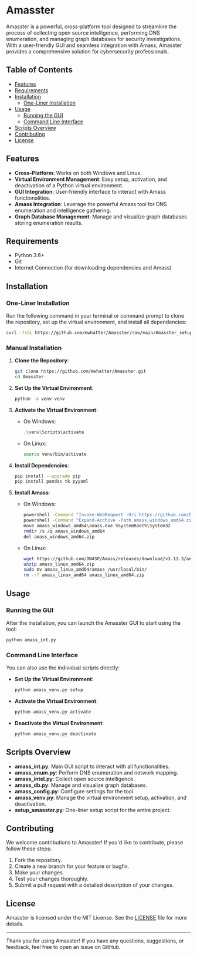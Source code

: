 # Amasster 

Amasster is a powerful, cross-platform tool designed to streamline the process of collecting open source intelligence, performing DNS enumeration, and managing graph databases for security investigations. With a user-friendly GUI and seamless integration with Amass, Amasster provides a comprehensive solution for cybersecurity professionals.

## Table of Contents

- [Features](#features)
- [Requirements](#requirements)
- [Installation](#installation)
  - [One-Liner Installation](#one-liner-installation)
- [Usage](#usage)
  - [Running the GUI](#running-the-gui)
  - [Command Line Interface](#command-line-interface)
- [Scripts Overview](#scripts-overview)
- [Contributing](#contributing)
- [License](#license)

## Features

- **Cross-Platform**: Works on both Windows and Linux.
- **Virtual Environment Management**: Easy setup, activation, and deactivation of a Python virtual environment.
- **GUI Integration**: User-friendly interface to interact with Amass functionalities.
- **Amass Integration**: Leverage the powerful Amass tool for DNS enumeration and intelligence gathering.
- **Graph Database Management**: Manage and visualize graph databases storing enumeration results.

## Requirements

- Python 3.6+
- Git
- Internet Connection (for downloading dependencies and Amass)

## Installation

### One-Liner Installation

Run the following command in your terminal or command prompt to clone the repository, set up the virtual environment, and install all dependencies:

```sh
curl -fsSL https://github.com/mwhatter/Amasster/raw/main/Amasster_setup.py -o Amasster_setup.py && python Amasster_setup.py
```

### Manual Installation

1. **Clone the Repository**:
    ```sh
    git clone https://github.com/mwhatter/Amasster.git
    cd Amasster
    ```

2. **Set Up the Virtual Environment**:
    ```sh
    python -m venv venv
    ```

3. **Activate the Virtual Environment**:
    - On Windows:
        ```sh
        .\venv\Scripts\activate
        ```
    - On Linux:
        ```sh
        source venv/bin/activate
        ```

4. **Install Dependencies**:
    ```sh
    pip install --upgrade pip
    pip install pandas tk pyyaml
    ```

5. **Install Amass**:
    - On Windows:
        ```sh
        powershell -Command "Invoke-WebRequest -Uri https://github.com/OWASP/Amass/releases/download/v3.13.3/amass_windows_amd64.zip -OutFile amass_windows_amd64.zip"
        powershell -Command "Expand-Archive -Path amass_windows_amd64.zip -DestinationPath ."
        move amass_windows_amd64\amass.exe %SystemRoot%\System32
        rmdir /s /q amass_windows_amd64
        del amass_windows_amd64.zip
        ```
    - On Linux:
        ```sh
        wget https://github.com/OWASP/Amass/releases/download/v3.13.3/amass_linux_amd64.zip -O amass_linux_amd64.zip
        unzip amass_linux_amd64.zip
        sudo mv amass_linux_amd64/amass /usr/local/bin/
        rm -rf amass_linux_amd64 amass_linux_amd64.zip
        ```

## Usage

### Running the GUI

After the installation, you can launch the Amasster GUI to start using the tool:

```sh
python amass_int.py
```

### Command Line Interface

You can also use the individual scripts directly:

- **Set Up the Virtual Environment**:
    ```sh
    python amass_venv.py setup
    ```

- **Activate the Virtual Environment**:
    ```sh
    python amass_venv.py activate
    ```

- **Deactivate the Virtual Environment**:
    ```sh
    python amass_venv.py deactivate
    ```

## Scripts Overview

- **amass_int.py**: Main GUI script to interact with all functionalities.
- **amass_enum.py**: Perform DNS enumeration and network mapping.
- **amass_intel.py**: Collect open source intelligence.
- **amass_db.py**: Manage and visualize graph databases.
- **amass_config.py**: Configure settings for the tool.
- **amass_venv.py**: Manage the virtual environment setup, activation, and deactivation.
- **setup_amasster.py**: One-liner setup script for the entire project.

## Contributing

We welcome contributions to Amasster! If you'd like to contribute, please follow these steps:

1. Fork the repository.
2. Create a new branch for your feature or bugfix.
3. Make your changes.
4. Test your changes thoroughly.
5. Submit a pull request with a detailed description of your changes.

## License

Amasster is licensed under the MIT License. See the [LICENSE](LICENSE) file for more details.

---

Thank you for using Amasster! If you have any questions, suggestions, or feedback, feel free to open an issue on GitHub.


